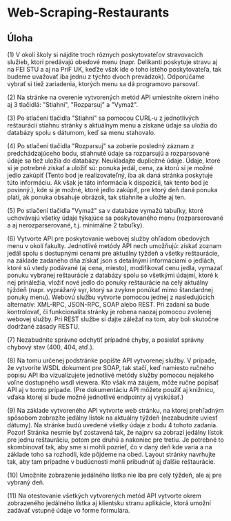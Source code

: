 # Web-Scraping-Restaurants

## Úloha

(1) V okolí školy si nájdite troch rôznych poskytovateľov stravovacích služieb, ktorí predávajú obedové menu (napr. Delikanti poskytuje stravu aj na FEI STU a aj na PriF UK, keďže však ide o toho istého poskytovateľa, tak budeme uvažovať iba jednu z týchto dvoch prevádzok). Odporúčame vybrať si tiež zariadenia, ktorých menu sa dá programovo parsovať.

(2) Na stránke na overenie vytvorených metód API umiestnite okrem iného aj 3 tlačidlá: "Stiahni", "Rozparsuj" a "Vymaž".

(3) Po stlačení tlačidla "Stiahni" sa pomocou CURL-u z jednotlivých reštaurácií stiahnu stránky s aktuálnym menu a získané údaje sa uložia do databázy spolu s dátumom, keď sa menu stahovalo.

(4) Po stlačení tlačidla "Rozparsuj" sa zoberie posledný záznam z predchádzajúceho bodu, stiahnuté údaje sa rozparsujú a rozparsované údaje sa tiež uložia do databázy. Neukladajte duplicitné údaje. Údaje, ktoré si je potrebné získať a uložiť sú:
ponuka jedál,
cena, za ktorú si je možné jedlo zakúpiť (Tento bod je realizovateľný, iba ak daná stránka poskytuje túto informáciu. Ak však je táto informácia k dispozícii, tak tento bod je povinný.),
kde si je možné, ktoré jedlo zakúpiť,
pre ktorý deň daná ponuka platí,
ak ponuka obsahuje obrázok, tak stiahnite a uložte aj ten.

(5) Po stlačení tlačidla "Vymaž" sa v databáze vymažú tabuľky, ktoré uchovávajú všetky údaje týkajúce sa poskytovaného menu (rozparserované a aj nerozparserované, t.j. minimálne 2 tabuľky).

(6) Vytvorte API pre poskytovanie webovej služby ohľadom obedových menu v okolí fakulty. Jednotlivé metódy API nech umožňujú:
získať zoznam jedál spolu s dostupnými cenami pre aktuálny týždeň a všetky reštaurácie,
na základe zadaného dňa získať json s detailnými informáciami o jedlách, ktoré sú vtedy podávané (aj cena, miesto),
modifikovať cenu jedla,
vymazať ponuku vybranej reštaurácie z databázy spolu so všetkými údajmi, ktoré k nej prináležia,
vložiť nové jedlo do ponuky reštaurácie na celý aktuálny týždeň (napr. vyprážaný syr, ktorý sa zvykne ponúkať mimo štandardnej ponuky menu).
Webovú službu vytvorte pomocou jednej z nasledujúcich alternatív: XML-RPC, JSON-RPC, SOAP alebo REST. Pri zadaní sa bude kontrolovať, či funkcionalita stránky je robena naozaj pomocou zvolenej webovej služby. Pri REST službe si dajte záležať na tom, aby boli skutočne dodržané zásady RESTU.

(7) Nezabudnite správne odchytiť prípadné chyby, a posielať správny chybový stav (400, 404, atď.).

(8) Na tomu určenej podstránke popíšte API vytvorenej služby. V prípade, že vytvoríte WSDL dokument pre SOAP, tak stačí, keď namiesto ručného popisu API iba vizualizujete jednotlivé metódy služby pomocou nejakého voľne dostupného wsdl viewera. Kto však má záujem, môže ručne popísať API aj v tomto prípade. (Pre dokumentáciu API môžete použiť aj knižnicu, vďaka ktorej si bude možné jednotlivé endpointy aj vyskúšať.)

(9) Na základe vytvoreného API vytvorte web stránku, na ktorej prehľadným spôsobom zobrazíte jedálny lístok na aktuálny týždeň (nezabudnite uviesť dátumy). Na stránke budú uvedené všetky údaje z bodu 4 tohoto zadania. Pozor! Stránka nesmie byť zostavená tak, že najprv sa zobrazí jedálny lístok pre jednu reštauráciu, potom pre druhú a nakoniec pre tretiu. Je potrebné to skombinovať tak, aby sme si mohli pozrieť, čo v daný deň kde varia a na základe toho sa rozhodli, kde pôjdeme na obed. Layout stránky navrhujte tak, aby tam prípadne v budúcnosti mohli pribudnúť aj ďalšie reštaurácie.

(10) Umožnite zobrazenie jedálného lístka nie iba pre celý týždeň, ale aj pre vybraný deň.

(11) Na otestovanie všetkých vytvorených metód API vytvorte okrem zobrazeného jedálného lístka aj klientsku stranu aplikácie, ktorá umožní zadávať vstupné údaje vo forme formulára.


